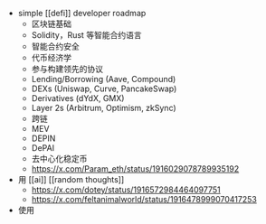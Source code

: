 - simple [[defi]] developer roadmap
	- 区块链基础
	- Solidity，Rust 等智能合约语言
	- 智能合约安全
	- 代币经济学
	- 参与构建领先的协议
	- Lending/Borrowing (Aave, Compound)
	- DEXs (Uniswap, Curve, PancakeSwap)
	- Derivatives (dYdX, GMX)
	- Layer 2s (Arbitrum, Optimism, zkSync)
	- 跨链
	- MEV
	- DEPIN
	- DePAI
	- 去中心化稳定币
	- https://x.com/Param_eth/status/1916029078789935192
- 用 [[ai]] [[random thoughts]]
	- https://x.com/dotey/status/1916572984464097751
	- https://x.com/feltanimalworld/status/1916478999070417253
- 使用